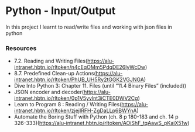 # Python - Input/Output
In this project I learnt to read/write files and working with json files in python

### Resources

 - 7.2. Reading and Writing Files(https://alu-intranet.hbtn.io/rltoken/n4cEqOMm5PdqDE26lyWcDw)
 - 8.7. Predefined Clean-up Actions(https://alu-intranet.hbtn.io/rltoken/PhUB_UH5Ry2tGGK2VGJNGA)
 - Dive Into Python 3: Chapter 11. Files (until “11.4 Binary Files” (included))
 - JSON encoder and decoder(https://alu-intranet.hbtn.io/rltoken/0p1V5yvlnt3iCTE0DWV2Cg)
 - Learn to Program 8 : Reading / Writing Files(https://alu-intranet.hbtn.io/rltoken/zjejIRFH-ZgDaLLp6BWYnA)
 -  Automate the Boring Stuff with Python (ch. 8 p 180-183 and ch. 14 p 326-333)(https://alu-intranet.hbtn.io/rltoken/AOiShF_tqAawS_pKaiX51w)

